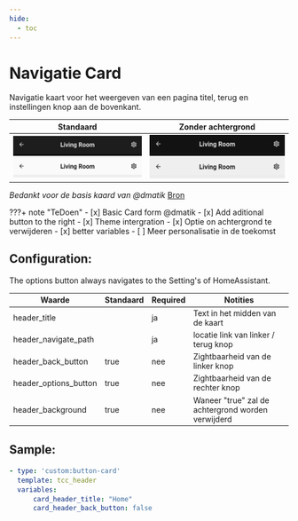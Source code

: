 ```yaml
---
hide:
  - toc
---
```

# Navigatie Card

Navigatie kaart voor het weergeven van een pagina titel, terug en instellingen knop aan de bovenkant.

| Standaard                                                                                                                   | Zonder achtergrond                                                                                                                    |
| --------------------------------------------------------------------------------------------------------------------------- | ------------------------------------------------------------------------------------------------------------------------------------- |
| ![Header Preview](../images/Header_Preview-dark.png#only-dark) ![Header Preview](../images/Header_Preview-light.png#only-light) | ![Header Preview](../images/Header_Preview-dark-nobg.png#only-dark) ![Header Preview](../images/Header_Preview-light-nobg.png#only-light) |

*Bedankt voor de basis kaard van @dmatik*
[Bron](https://github.com/dmatik/homeassistant-config/blob/master/homeassistant/config/lovelace_minimalist/templates/card_templates_custom/custom_card_header/card_header.yaml)

???+ note "TeDoen"
    - [x] Basic Card form @dmatik
    - [x] Add aditional button to the right
    - [x] Theme intergration
    - [x] Optie on achtergrond te verwijderen
    - [x] better variables
    - [ ] Meer personalisatie in de toekomst

## Configuration:

The options button always navigates to the Setting's of HomeAssistant.

| Waarde                | Standaard | Required | Notities                                           |
| --------------------- | --------- | -------- | -------------------------------------------------- |
| header_title          |           | ja       | Text in het midden van de kaart                    |
| header_navigate_path  |           | ja       | locatie link van linker / terug knop               |
| header_back_button    | true      | nee      | Zightbaarheid van de linker knop                   |
| header_options_button | true      | nee      | Zightbaarheid van de rechter knop                  |
| header_background     | true      | nee      | Waneer "true" zal de achtergrond worden verwijderd |

## Sample:

```yaml
- type: 'custom:button-card'
  template: tcc_header
  variables:
      card_header_title: "Home"
      card_header_back_button: false
```